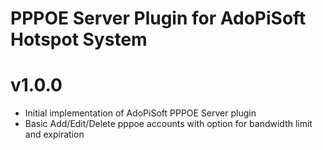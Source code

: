 # PPPOE Server Plugin for AdoPiSoft Hotspot System

v1.0.0
===================
* Initial implementation of AdoPiSoft PPPOE Server plugin
* Basic Add/Edit/Delete pppoe accounts with option for bandwidth limit and expiration
